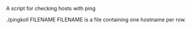A script for checking hosts with ping

./pingkoll FILENAME
FILENAME is a file containing one hostname per row.   